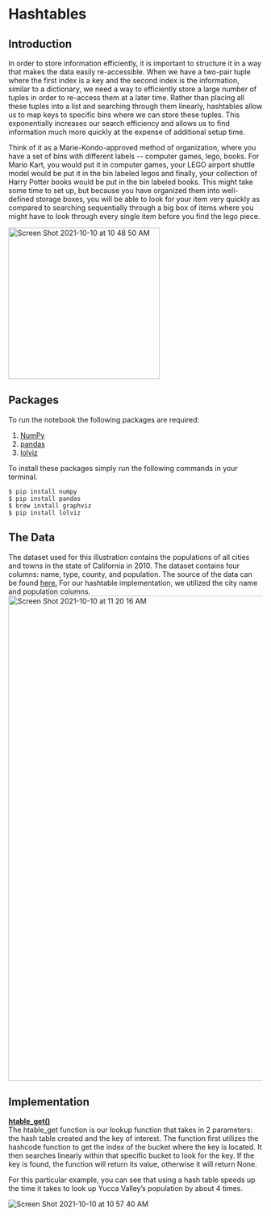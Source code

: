 # Hashtables

## Introduction
In order to store information efficiently, it is important to structure it in a way that makes the data easily re-accessible. When we have a two-pair tuple where the first index is a key and the second index is the information, similar to a dictionary, we need a way to efficiently store a large number of tuples in order to re-access them at a later time. Rather than placing all these tuples into a list and searching through them linearly, hashtables allow us to map keys to specific bins where we can store these tuples. This exponentially increases our search efficiency and allows us to find information much more quickly at the expense of additional setup time.

Think of it as a Marie-Kondo-approved method of organization, where you have a set of bins with different labels -- computer games, lego, books. For Mario Kart, you would put it in computer games, your LEGO airport shuttle model would be put it in the bin labeled legos and finally, your collection of Harry Potter books would be put in the bin labeled books. This might take some time to set up, but because you have organized them into well-defined storage boxes, you will be able to look for your item very quickly as compared to searching sequentially through a big box of items where you might have to look through every single item before you find the lego piece. 


<img width="300" height="300" alt="Screen Shot 2021-10-10 at 10 48 50 AM" src="https://user-images.githubusercontent.com/86497342/136708685-83c26089-95f6-43d2-a88b-82fba211c2cd.png">



## Packages
To run the notebook the following packages are required:
1. [NumPy](https://numpy.org/)
2. [pandas](https://pandas.pydata.org/)
3. [lolviz](https://github.com/parrt/lolviz)

To install these packages simply run the following commands in your terminal.
```
$ pip install numpy
$ pip install pandas
$ brew install graphviz
$ pip install lolviz
```

## The Data
The dataset used for this illustration contains the populations of all cities and towns in the state of California in 2010. The dataset contains four columns: name, type, county, and population. The source of the data can be found [here.](https://www.downloadexcelfiles.com/us_en/download-excel-file-list-cities-california-state#.YWMrCC1h30o) For our hashtable implementation, we utilized the city name and population columns. 
<img width="961" alt="Screen Shot 2021-10-10 at 11 20 16 AM" src="https://user-images.githubusercontent.com/86497342/136708418-a89a5a71-8b57-4a47-a63b-cef2e627d86d.png">





## Implementation 
<b><u>htable_get()</u></b><br>
The htable_get function is our lookup function that takes in 2 parameters: the hash table created and the key of interest. The function first utilizes the hashcode function to get the index of the bucket where the key is located. It then searches linearly within that specific bucket to look for the key. If the key is found, the function will return its value, otherwise it will return None. 

For this particular example, you can see that using a hash table speeds up the time it takes to look up Yucca Valley’s population by about 4 times. 

![Screen Shot 2021-10-10 at 10 57 40 AM](https://user-images.githubusercontent.com/86497342/136708014-e34423a9-197d-4f27-81fc-6f58d0271410.png)

